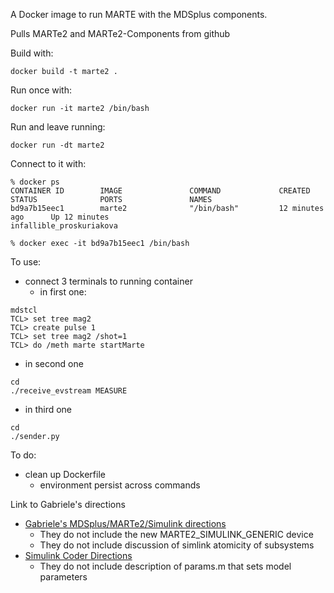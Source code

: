 A Docker image to run MARTE with the MDSplus components. 

Pulls MARTe2 and MARTe2-Components from github

Build with:
```
docker build -t marte2 .
```

Run once with:
```
docker run -it marte2 /bin/bash
```

Run and leave running:
```
docker run -dt marte2
```

Connect to it with:
```
% docker ps
CONTAINER ID        IMAGE               COMMAND             CREATED             STATUS              PORTS               NAMES
bd9a7b15eec1        marte2              "/bin/bash"         12 minutes ago      Up 12 minutes                           infallible_proskuriakova

% docker exec -it bd9a7b15eec1 /bin/bash
```

To use:
- connect 3 terminals to running container
  - in first one: 
```
mdstcl
TCL> set tree mag2
TCL> create pulse 1
TCL> set tree mag2 /shot=1
TCL> do /meth marte startMarte
```
  - in second one
```
cd
./receive_evstream MEASURE
```
  - in third one
```
cd
./sender.py
```
To do:
- clean up Dockerfile
  - environment persist across commands

Link to Gabriele's directions
- [Gabriele's MDSplus/MARTe2/Simulink directions](https://docs.google.com/document/d/13b86ljBcJ2ATIZ_8E59QlUWo5uQQYwcs_pPLIFDksjk/edit)
  - They do not include the new MARTE2_SIMULINK_GENERIC device
  - They do not include discussion of simlink atomicity of subsystems
- [Simulink Coder Directions](https://docs.google.com/open?id=1vHRwQuGrafutjCxFYD_RZrZiRauSiPvKrBcOKwYZFno&authuser=jas%40psfc.mit.edu&usp=drive_fs)
  - They do not include description of params.m  that sets model parameters
